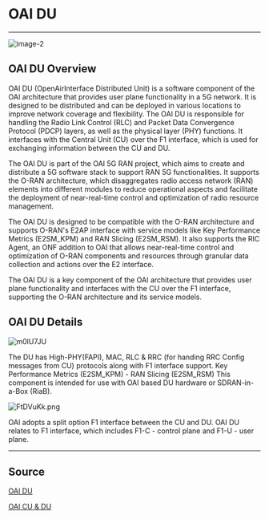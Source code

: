 # OAI DU
---
![image-2](https://hackmd.io/_uploads/r1hjVgXaT.png)


OAI DU Overview
---
OAI DU (OpenAirInterface Distributed Unit) is a software component of the OAI architecture that provides user plane functionality in a 5G network. It is designed to be distributed and can be deployed in various locations to improve network coverage and flexibility. The OAI DU is responsible for handling the Radio Link Control (RLC) and Packet Data Convergence Protocol (PDCP) layers, as well as the physical layer (PHY) functions. It interfaces with the Central Unit (CU) over the F1 interface, which is used for exchanging information between the CU and DU.

The OAI DU is part of the OAI 5G RAN project, which aims to create and distribute a 5G software stack to support RAN 5G functionalities. It supports the O-RAN architecture, which disaggregates radio access network (RAN) elements into different modules to reduce operational aspects and facilitate the deployment of near-real-time control and optimization of radio resource management.

The OAI DU is designed to be compatible with the O-RAN architecture and supports O-RAN's E2AP interface with service models like Key Performance Metrics (E2SM_KPM) and RAN Slicing (E2SM_RSM). It also supports the RIC Agent, an ONF addition to OAI that allows near-real-time control and optimization of O-RAN components and resources through granular data collection and actions over the E2 interface.

The OAI DU is a key component of the OAI architecture that provides user plane functionality and interfaces with the CU over the F1 interface, supporting the O-RAN architecture and its service models.

OAI DU Details
---
![m0lU7JU](https://hackmd.io/_uploads/S1an6emaT.png)

The DU has High-PHY(FAPI), MAC, RLC & RRC (for handing RRC Config messages from CU) protocols along with F1 interface support. Key Performance Metrics (E2SM_KPM) - RAN Slicing (E2SM_RSM) This component is intended for use with OAI based DU hardware or SDRAN-in-a-Box (RiaB).

![FtDVuKk.png](https://hackmd.io/_uploads/BJa1Ae766.jpg)

OAI adopts a split option F1 interface between the CU and DU.
OAI DU relates to F1 interface, which includes F1-C - control plane and F1-U - user plane.

---
Source
---
[OAI DU](https://hackmd.io/@Marsyuma/CU-DU)

[OAI CU & DU](https://hackmd.io/@Marsyuma/CU-DU)

